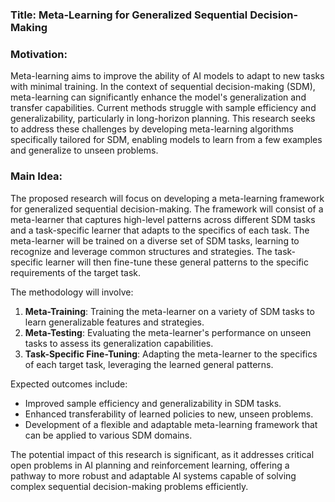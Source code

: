 ### Title: Meta-Learning for Generalized Sequential Decision-Making

### Motivation:
Meta-learning aims to improve the ability of AI models to adapt to new tasks with minimal training. In the context of sequential decision-making (SDM), meta-learning can significantly enhance the model's generalization and transfer capabilities. Current methods struggle with sample efficiency and generalizability, particularly in long-horizon planning. This research seeks to address these challenges by developing meta-learning algorithms specifically tailored for SDM, enabling models to learn from a few examples and generalize to unseen problems.

### Main Idea:
The proposed research will focus on developing a meta-learning framework for generalized sequential decision-making. The framework will consist of a meta-learner that captures high-level patterns across different SDM tasks and a task-specific learner that adapts to the specifics of each task. The meta-learner will be trained on a diverse set of SDM tasks, learning to recognize and leverage common structures and strategies. The task-specific learner will then fine-tune these general patterns to the specific requirements of the target task.

The methodology will involve:
1. **Meta-Training**: Training the meta-learner on a variety of SDM tasks to learn generalizable features and strategies.
2. **Meta-Testing**: Evaluating the meta-learner's performance on unseen tasks to assess its generalization capabilities.
3. **Task-Specific Fine-Tuning**: Adapting the meta-learner to the specifics of each target task, leveraging the learned general patterns.

Expected outcomes include:
- Improved sample efficiency and generalizability in SDM tasks.
- Enhanced transferability of learned policies to new, unseen problems.
- Development of a flexible and adaptable meta-learning framework that can be applied to various SDM domains.

The potential impact of this research is significant, as it addresses critical open problems in AI planning and reinforcement learning, offering a pathway to more robust and adaptable AI systems capable of solving complex sequential decision-making problems efficiently.